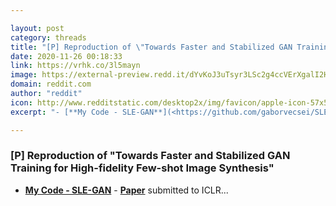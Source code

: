 ```yaml
---

layout: post
category: threads
title: "[P] Reproduction of \"Towards Faster and Stabilized GAN Training for High-fidelity Few-shot Image Synthesis\""
date: 2020-11-26 00:18:33
link: https://vrhk.co/3l5mayn
image: https://external-preview.redd.it/dYvKoJ3uTsyr3LSc2g4ccVErXgalI2H7-7GjbPKH5W0.jpg?width=400&height=209.42408377&auto=webp&crop=400:209.42408377,smart&s=dd286497d356d55259f0332e820e6e43ac88eeb8
domain: reddit.com
author: "reddit"
icon: http://www.redditstatic.com/desktop2x/img/favicon/apple-icon-57x57.png
excerpt: "- [**My Code - SLE-GAN**](<https://github.com/gaborvecsei/SLE-GAN>) - [**Paper**](<https://openreview.net/forum?id=1Fqg133qRaI>) submitted to ICLR..."

---
```


### [P] Reproduction of "Towards Faster and Stabilized GAN Training for High-fidelity Few-shot Image Synthesis"

- [**My Code - SLE-GAN**](<https://github.com/gaborvecsei/SLE-GAN>) - [**Paper**](<https://openreview.net/forum?id=1Fqg133qRaI>) submitted to ICLR...